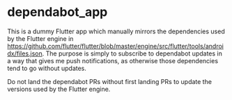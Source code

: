 # dependabot_app

This is a dummy Flutter app which manually mirrors the dependencies used by the Flutter engine in https://github.com/flutter/flutter/blob/master/engine/src/flutter/tools/androidx/files.json. The purpose is simply to subscribe to dependabot updates in a way that gives me push notifications, as otherwise those dependencies tend to go without updates.

Do not land the dependabot PRs without first landing PRs to update the versions used by the Flutter engine.
